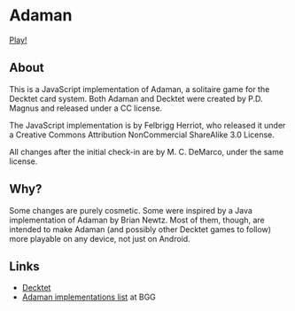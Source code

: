 # Adaman

[Play!](http://mcdemarco.github.io/adaman/Adaman.html)

## About

This is a JavaScript implementation of Adaman, a solitaire game for the Decktet card system.  Both Adaman and Decktet were created by P.D. Magnus and released under a CC license.

The JavaScript implementation is by Felbrigg Herriot, who released it under a Creative Commons Attribution NonCommercial ShareAlike 3.0 License.

All changes after the initial check-in are by M. C. DeMarco, under the same license.

## Why?

Some changes are purely cosmetic.  Some were inspired by a Java implementation of Adaman by Brian Newtz.  Most of them, though, are intended to make Adaman (and possibly other Decktet games to follow) more playable on any device, not just on Android.

## Links

* [Decktet](http://decktet.com)
* [Adaman implementations list](http://boardgamegeek.com/geeklist/140943/item/2285753#item2285753) at BGG
